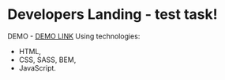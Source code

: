 # Developers Landing - test task!
DEMO
    - [DEMO LINK](https://ivan-major.github.io/developers-landing/)
Using technologies:
- HTML,
- CSS, SASS, BEM,
- JavaScript.
